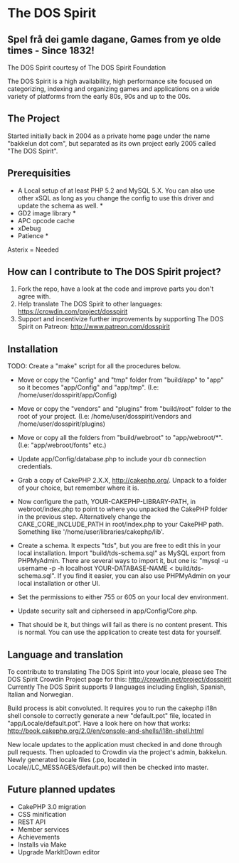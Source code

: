 The DOS Spirit 
==============
Spel frå dei gamle dagane, Games from ye olde times - Since 1832!
-----------------------------------------------------------------

The DOS Spirit courtesy of The DOS Spirit Foundation

The DOS Spirit is a high availability, high performance site focused on categorizing, indexing and organizing games and applications on a wide variety of platforms from the early 80s, 90s and up to the 00s. 


The Project
----------
Started initially back in 2004 as a private home page under the name "bakkelun dot com", but separated as its own project early 2005 called "The DOS Spirit". 

Prerequisities
--------------
- A Local setup of at least PHP 5.2 and MySQL 5.X. You can also use other xSQL as long as you change the config to use this driver and update the schema as well. *
- GD2 image library *
- APC opcode cache
- xDebug
- Patience *

Asterix = Needed

How can I contribute to The DOS Spirit project?
-----------------------------------------------
1. Fork the repo, have a look at the code and improve parts you don't agree with.
2. Help translate The DOS Spirit to other languages: https://crowdin.com/project/dosspirit
3. Support and incentivize further improvements by supporting The DOS Spirit on Patreon: http://www.patreon.com/dosspirit


Installation
-----------
TODO: Create a "make" script for all the procedures below.

- Move or copy the "Config" and "tmp" folder from "build/app" to "app" so it becomes "app/Config" and "app/tmp". (I.e: /home/user/dosspirit/app/Config)

- Move or copy the "vendors" and "plugins" from "build/root" folder to the root of your project. (I.e: /home/user/dosspirit/vendors and /home/user/dosspirit/plugins)

- Move or copy all the folders from "build/webroot" to "app/webroot/*". (I.e: "app/webroot/fonts" etc.)

- Update app/Config/database.php to include your db connection credentials.

- Grab a copy of CakePHP 2.X.X, http://cakephp.org/. Unpack to a folder of your choice, but remember where it is.

- Now configure the path, YOUR-CAKEPHP-LIBRARY-PATH, in webroot/index.php to point to where you unpacked the CakePHP folder in the previous step. Alternatively change the CAKE_CORE_INCLUDE_PATH in root/index.php to your CakePHP path. Something like '/home/user/libraries/cakephp/lib'.

- Create a schema. It expects "tds", but you are free to edit this in your local installation. Import "build/tds-schema.sql" as MySQL export from PHPMyAdmin. There are several ways to import it, but one is: "mysql -u username -p -h localhost YOUR-DATABASE-NAME < build/tds-schema.sql". If you find it easier, you can also use PHPMyAdmin on your local installation or other UI.

- Set the permissions to either 755 or 605 on your local dev environment.

- Update security salt and cipherseed in app/Config/Core.php.

- That should be it, but things will fail as there is no content present. This is normal. You can use the application to create test data for yourself.

Language and translation
------------------------
To contribute to translating The DOS Spirit into your locale, please see The DOS Spirit Crowdin Project page for this: http://crowdin.net/project/dosspirit
Currently The DOS Spirit supports 9 languages including English, Spanish, Italian and Norwegian.

Build process is abit convoluted. It requires you to run the cakephp i18n shell console to correctly generate a new "default.pot" file, located in "app/Locale/default.pot". Have a look here on how that works: http://book.cakephp.org/2.0/en/console-and-shells/i18n-shell.html

New locale updates to the application must checked in and done through pull requests. Then uploaded to Crowdin via the project's admin, bakkelun. Newly generated locale files (.po, located in Locale/<language>/LC_MESSAGES/default.po) will then be checked into master.

Future planned updates
----------------------
- CakePHP 3.0 migration
- CSS minification
- REST API
- Member services
- Achievements
- Installs via Make
- Upgrade MarkItDown editor
